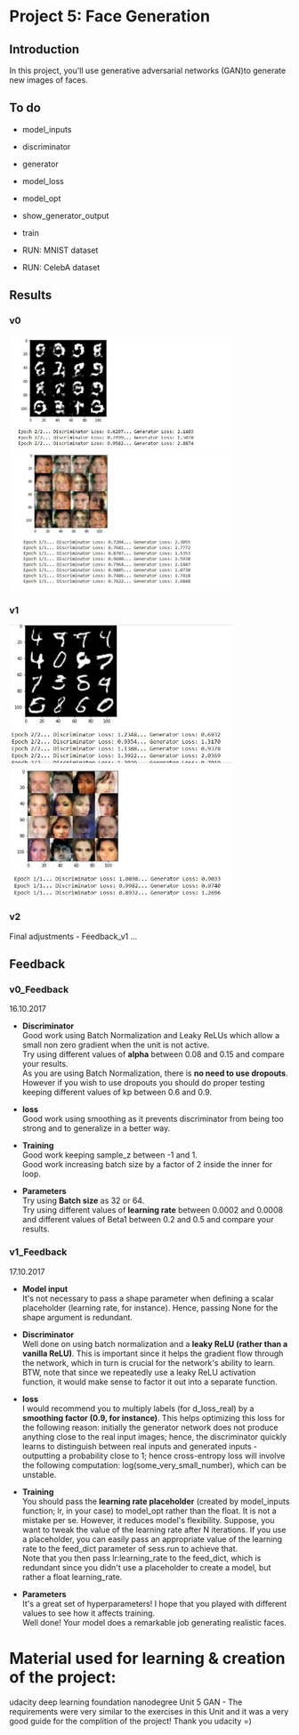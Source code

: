 # Project 5: Face Generation

## Introduction

In this project, you'll use generative adversarial networks (GAN)to generate new images of faces.

## To do

- model_inputs
- discriminator
- generator
- model_loss
- model_opt
- show_generator_output
- train

- RUN: MNIST  dataset
- RUN: CelebA dataset

## Results

### v0 
<img width="400px" src="./assets/R1_MNIST.JPG">
<img width="400px" src="./assets/R1_Faces.JPG">

### v1 
<img width="400px" src="./assets/R2_MNIST.JPG">
<img width="400px" src="./assets/R2_Faces.JPG">

### v2 
Final adjustments - Feedback_v1
...

## Feedback

### v0_Feedback 
16.10.2017
* **Discriminator**<br>
Good work using Batch Normalization and Leaky ReLUs which allow a small non zero gradient when the unit is not active.<br>
Try using different values of **alpha** between 0.08 and 0.15 and compare your results.<br>
As you are using Batch Normalization, there is **no need to use dropouts**. However if you wish to use dropouts you should do proper testing keeping different values of kp between 0.6 and 0.9.

* **loss**<br>
Good work using smoothing as it prevents discriminator from being too strong and to generalize in a better way.

* **Training**<br>
Good work keeping sample_z between -1 and 1.<br>
Good work increasing batch size by a factor of 2 inside the inner for loop.

* **Parameters**<br>
Try using **Batch size** as 32 or 64.<br>
Try using different values of **learning rate** between 0.0002 and 0.0008 and different values of Beta1 between 0.2 and 0.5 and compare your results.

### v1_Feedback 
17.10.2017
* **Model input** <br>
It's not necessary to pass a shape parameter when defining a scalar placeholder (learning rate, for instance). Hence, passing None for the shape argument is redundant.

* **Discriminator**<br>
Well done on using batch normalization and a **leaky ReLU (rather than a vanilla ReLU)**. This is important since it helps the gradient flow through the network, which in turn is crucial for the network's ability to learn.<br>
BTW, note that since we repeatedly use a leaky ReLU activation function, it would make sense to factor it out into a separate function.

* **loss**<br>
I would recommend you to multiply labels (for d_loss_real) by a **smoothing factor (0.9, for instance)**. This helps optimizing this loss for the following reason: initially the generator network does not produce anything close to the real input images; hence, the discriminator quickly learns to distinguish between real inputs and generated inputs - outputting a probability close to 1; hence cross-entropy loss will involve the following computation: log(some_very_small_number), which can be unstable.

* **Training**<br>
You should pass the **learning rate placeholder** (created by model_inputs function; lr, in your case) to model_opt rather than the float. It is not a mistake per se. However, it reduces model's flexibility. Suppose, you want to tweak the value of the learning rate after N iterations. If you use a placeholder, you can easily pass an appropriate value of the learning rate to the feed_dict parameter of sess.run to achieve that.<br>
Note that you then pass lr:learning_rate to the feed_dict, which is redundant since you didn't use a placeholder to create a model, but rather a float learning_rate.

* **Parameters**<br>
It's a great set of hyperparameters! I hope that you played with different values to see how it affects training.<br>
Well done! Your model does a remarkable job generating realistic faces.




# Material used for learning & creation of the project:

udacity deep learning foundation nanodegree Unit 5 GAN -
The requirements were very similar to the exercises in this Unit and it was a very good guide for the complition of the project! Thank you udacity =)
